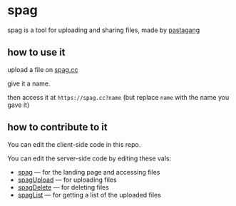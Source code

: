 # spag

spag is a tool for uploading and sharing files, made by [pastagang](https://pastagang.cc)

## how to use it

upload a file on [spag.cc](https://spag.cc)

give it a name.

then access it at `https://spag.cc?name` (but replace `name` with the name you gave it)

## how to contribute to it

You can edit the client-side code in this repo.

You can edit the server-side code by editing these vals:

- [spag](https://www.val.town/v/todepond/spag) — for the landing page and accessing files
- [spagUpload](https://www.val.town/v/todepond/spagUpload) — for uploading files
- [spagDelete](https://www.val.town/v/todepond/spagDelete) — for deleting files
- [spagList](https://www.val.town/v/todepond/spagList) — for getting a list of the uploaded files
